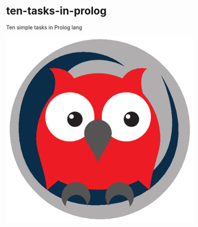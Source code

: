 # ten-tasks-in-prolog
Ten simple tasks in Prolog lang

![swi-prolog-logo](https://github.com/bohdan-sokolovskyi/ten-tasks-in-prolog/blob/master/demo/swi-prolog-logo.png)
